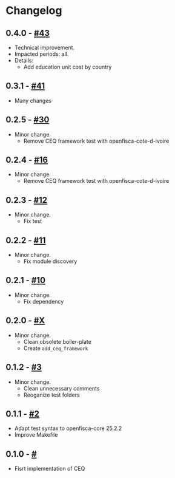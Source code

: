 # Changelog

## 0.4.0 - [#43](https://github.com/openfisca-ceq/pull/43)

* Technical improvement.
* Impacted periods: all.
* Details:
  - Add education unit cost by country

## 0.3.1 - [#41](https://github.com/openfisca-ceq/pull/41)

- Many changes

## 0.2.5 - [#30](https://github.com/openfisca-ceq/pull/30)

* Minor change.
  - Remove CEQ framework test with openfisca-cote-d-ivoire

## 0.2.4 - [#16](https://github.com/openfisca-ceq/pull/16)

* Minor change.
  - Remove CEQ framework test with openfisca-cote-d-ivoire

## 0.2.3 - [#12](https://github.com/openfisca-ceq/pull/12)

* Minor change.
  - Fix test

## 0.2.2 - [#11](https://github.com/openfisca-ceq/pull/11)

* Minor change.
  - Fix module discovery

## 0.2.1 - [#10](https://github.com/openfisca-ceq/pull/10)

* Minor change.
  - Fix dependency

## 0.2.0 - [#X](https://github.com/openfisca-ceq/pull/X)

* Minor change.
  - Clean obsolete boiler-plate
  - Create `add_ceq_framework`

## 0.1.2 - [#3](https://github.com/openfisca-ceq/pull/3)

* Minor change.
  - Clean unnecessary comments
  - Reoganize test folders

## 0.1.1 - [#2](https://github.com/openfisca-ceq/pull/2)

* Adapt test syntax to openfisca-core 25.2.2
* Improve Makefile

## 0.1.0 - [#](https://github.com/openfisca-ceq)

* Fisrt implementation of CEQ
